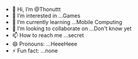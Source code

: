 - 👋 Hi, I’m @Thonuttt
- 👀 I’m interested in ...Games
- 🌱 I’m currently learning ...Mobile Computing
- 💞️ I’m looking to collaborate on ...Don't know yet
- 📫 How to reach me ...secret
- 😄 Pronouns: ...HeeeHeee
- ⚡ Fun fact: ...none

<!---
Thonuttt/Thonuttt is a ✨ special ✨ repository because its `README.md` (this file) appears on your GitHub profile.
You can click the Preview link to take a look at your changes.
--->
